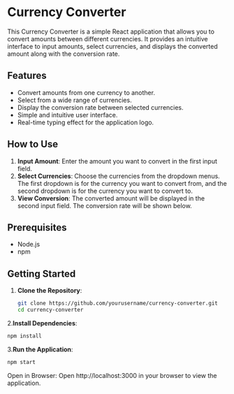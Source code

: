 # Currency Converter

This Currency Converter is a simple React application that allows you to convert amounts between different currencies. It provides an intuitive interface to input amounts, select currencies, and displays the converted amount along with the conversion rate.

## Features

- Convert amounts from one currency to another.
- Select from a wide range of currencies.
- Display the conversion rate between selected currencies.
- Simple and intuitive user interface.
- Real-time typing effect for the application logo.

## How to Use

1. **Input Amount**: Enter the amount you want to convert in the first input field.
2. **Select Currencies**: Choose the currencies from the dropdown menus. The first dropdown is for the currency you want to convert from, and the second dropdown is for the currency you want to convert to.
3. **View Conversion**: The converted amount will be displayed in the second input field. The conversion rate will be shown below.

## Prerequisites

- Node.js
- npm

## Getting Started

1. **Clone the Repository**:
   ```bash
   git clone https://github.com/yourusername/currency-converter.git
   cd currency-converter
2.**Install Dependencies**:

```bash
npm install
```
3.**Run the Application**:


```bash
npm start
```
Open in Browser:
Open http://localhost:3000 in your browser to view the application.

